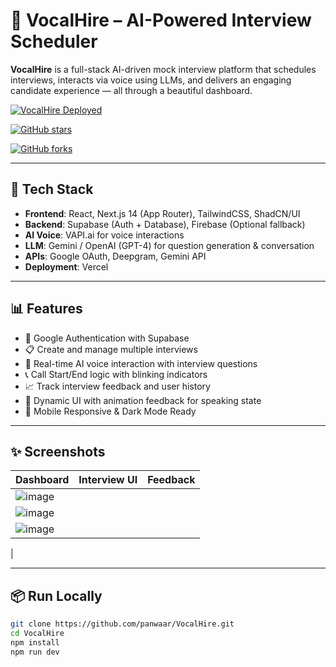 # 🤖 VocalHire – AI-Powered Interview Scheduler

**VocalHire** is a full-stack AI-driven mock interview platform that schedules interviews, interacts via voice using LLMs, and delivers an engaging candidate experience — all through a beautiful dashboard.

[![VocalHire Deployed](https://img.shields.io/badge/Live-VocalHire-green?style=for-the-badge&logo=vercel)](https://vocal-hire.vercel.app/)

[![GitHub stars](https://img.shields.io/github/stars/panwaar/VocalHire?style=for-the-badge)](https://github.com/panwaar/VocalHire/stargazers)

[![GitHub forks](https://img.shields.io/github/forks/panwaar/VocalHire?style=for-the-badge)](https://github.com/panwaar/VocalHire/network)

---

## 🚀 Tech Stack

- **Frontend**: React, Next.js 14 (App Router), TailwindCSS, ShadCN/UI
- **Backend**: Supabase (Auth + Database), Firebase (Optional fallback)
- **AI Voice**: VAPI.ai for voice interactions
- **LLM**: Gemini / OpenAI (GPT-4) for question generation & conversation
- **APIs**: Google OAuth, Deepgram, Gemini API
- **Deployment**: Vercel

---

## 📊 Features

- 🔐 Google Authentication with Supabase
- 📋 Create and manage multiple interviews
- 🧠 Real-time AI voice interaction with interview questions
- 📞 Call Start/End logic with blinking indicators
- 📈 Track interview feedback and user history
- 💬 Dynamic UI with animation feedback for speaking state
- 📲 Mobile Responsive & Dark Mode Ready

---

## ✨ Screenshots

| Dashboard | Interview UI | Feedback |
|----------|-------------|----------|
| ![image](https://github.com/user-attachments/assets/a61dad29-e5a9-4dec-9a6d-56e7de4d9624)
 | ![image](https://github.com/user-attachments/assets/b69e60c4-be5b-4ada-954f-fc0da28a0f3d)
 | ![image](https://github.com/user-attachments/assets/d61136e7-d94c-415f-af82-3ef3471c2b64)
 |

---

## 📦 Run Locally

```bash
git clone https://github.com/panwaar/VocalHire.git
cd VocalHire
npm install
npm run dev
